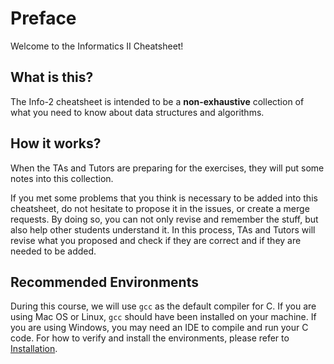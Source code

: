 # Preface

Welcome to the Informatics II Cheatsheet!

## What is this?

The Info-2 cheatsheet is intended to be a **non-exhaustive** collection of what you need to know about data structures and algorithms.

## How it works?

When the TAs and Tutors are preparing for the exercises, they will put some notes into this collection.

If you met some problems that you think is necessary to be added into this cheatsheet, do not hesitate to propose it in the issues, or create a merge requests. By doing so, you can not only revise and remember the stuff, but also help other students understand it. In this process, TAs and Tutors will revise what you proposed and check if they are correct and if they are needed to be added.

## Recommended Environments

During this course, we will use ```gcc``` as the default compiler for C. If you are using Mac OS or Linux, ```gcc``` should have been installed on your machine. If you are using Windows, you may need an IDE to compile and run your C code. For how to verify and install the environments, please refer to [Installation](./tutorials/installation.html).